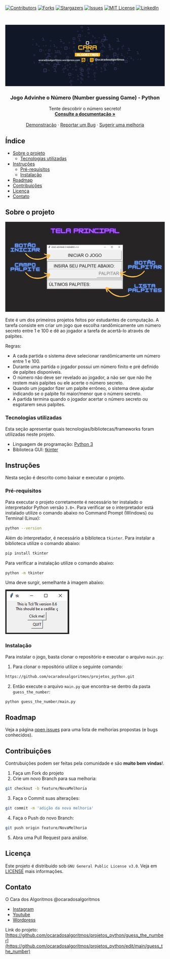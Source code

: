 <!-- PROJECT SHIELDS -->
<!--
*** I'm using markdown "reference style" links for readability.
*** Reference links are enclosed in brackets [ ] instead of parentheses ( ).
*** See the bottom of this document for the declaration of the reference variables
*** for contributors-url, forks-url, etc. This is an optional, concise syntax you may use.
*** https://www.markdownguide.org/basic-syntax/#reference-style-links
-->
[![Contributors][contributors-shield]][contributors-url]
[![Forks][forks-shield]][forks-url]
[![Stargazers][stars-shield]][stars-url]
[![Issues][issues-shield]][issues-url]
[![MIT License][license-shield]][license-url]
[![LinkedIn][linkedin-shield]][linkedin-url]

<!-- PROJECT LOGO -->
<br />
<p align="center">
  <a href="https://github.com/ocaradosalgorimtos/projetos_python">
    <img src="../images/youtube-channel-art-short.png" alt="Logo">
  </a>

  <h3 align="center">Jogo Advinhe o Número (Number guessing Game) - Python</h3>

  <p align="center">
    Tente descobrir o número secreto!
    <br />
    <a href="https://github.com/ocaradosalgoritmos/projetos_python/wiki"><strong>Consulte a documentação »</strong></a>
    <br />
    <br />
    <a href="https://github.com/ocaradosalgoritmos/projetos_python/tree/main/guess_the_number">Demonstração</a>
    ·
    <a href="https://github.com/ocaradosalgoritmos/projetos_python/issues">Reportar um Bug</a>
    ·
    <a href="https://github.com/ocaradosalgoritmos/projetos_python/issues">Sugerir uma melhoria</a>
  </p>
</p>

<!-- TABLE OF CONTENTS -->
## Índice

* [Sobre o projeto](#sobre-o-projeto)
  * [Tecnologias utilizadas](#tecnologias-utilizadas)
* [Instruções](#instruções)
  * [Pré-requisitos](#pré-requisitos)
  * [Instalação](#instalação)
* [Roadmap](#roadmap)
* [Contribuições](#contribuições)
* [Licença](#licença)
* [Contato](#contato)

<!-- ABOUT THE PROJECT -->
## Sobre o projeto

[![Jogo Advinhe o Número Screenshot][product-screenshot]](https://github.com/ocaradosalgoritmos/projetos_python/tree/main/guess_the_number)

Este é um dos primeiros projetos feitos por estudantes de computação. A tarefa consiste em criar um jogo que escolha randômicamente um número secreto entre 1 e 100 e dê ao jogador a tarefa de acertâ-lo através de palpites.

Regras:
* A cada partida o sistema deve selecionar randômicamente um número entre 1 e 100.
* Durante uma partida o jogador possui um número finito e pré definido de palpites disponíveis.
* O número não deve ser revelado ao jogador, a não ser que não lhe restem mais palpites ou ele acerte o número secreto.
* Quando um jogador fizer um palpite errôneo, o sistema deve ajudar indicando se o palpite foi maior/menor que o número secreto.
* A partida termina quando o jogador acertar o número secreto ou esgotarem seus palpites.

### Tecnologias utilizadas

Esta seção apresentar quais tecnologias/bibliotecas/frameworks foram utilizadas neste projeto.

* Linguagem de programação: [Python 3](https://www.python.org/)
* Biblioteca GUI: [tkinter](https://docs.python.org/3/library/tkinter.html)

<!-- GETTING STARTED -->
## Instruções

Nesta seção é descrito como baixar e executar o projeto.

### Pré-requisitos

Para executar o projeto corretamente é necessário ter instalado o interpretador Python versão `3.8+`. Para verificar se o interpretador está instalado utilize o comando abaixo no Command Prompt (Windows) ou Terminal (Linux):

```sh
python --version
```

Além do interpretador, é necessário a biblioteca `tkinter`. Para instalar a biblioteca utilize o comando abaixo:

```sh
pip install tkinter
```

Para verificar a instalação utilize o comando abaixo:

```sh
python -m tkinter
```

Uma deve surgir, semelhante à imagem abaixo:

[![Biblioteca Tkinter versão][tkinter-version]](https://github.com/ocaradosalgoritmos/projetos_python/tree/main/guess_the_number)

### Instalação

Para instalar o jogo, basta clonar o repositório e executar o arquivo `main.py`:

1. Para clonar o repositório utilize o seguinte comando:
```sh
https://github.com/ocaradosalgoritmos/projetos_python.git
```
2. Então execute o arquivo `main.py` que encontra-se dentro da pasta `guess_the_number`:
```sh
python guess_the_number/main.py
```

<!-- ROADMAP -->
## Roadmap

Veja a página [open issues](https://github.com/ocaradosalgoritmos/projetos_python/issues) para uma lista de melhorias propostas (e bugs conhecidos).

<!-- CONTRIBUTING -->
## Contribuições

Contrubuições podem ser feitas pela comunidade e são **muito bem vindas**!.

1. Faça um Fork do projeto
2. Crie um novo Branch para sua melhoria:

```sh
git checkout -b feature/NovaMelhoria
```

3. Faça o Commit suas alterações:

```sh
git commit -m 'adição da nova melhoria'
```

4. Faça o Push do novo Branch:

```sh
git push origin feature/NovaMelhoria
```

5. Abra uma Pull Request para análise.

<!-- LICENSE -->
## Licença

Este projeto é distribuído sob `GNU General Public License v3.0`. Veja em [LICENSE](https://github.com/ocaradosalgoritmos/projetos_python/blob/main/LICENSE) mais informações.

<!-- CONTACT -->
## Contato

O Cara dos Algoritmos @ocaradosalgoritmos
- [Instagram](https://www.instagram.com/ocaradosalgoritmos/)
- [Youtube](https://www.youtube.com/channel/UCH2hQ1qlt_Emv4exefAmw0w)
- [Wordpress](https://ocaradosalgoritmos.wordpress.com/)

Link do projeto: [https://github.com/ocaradosalgoritmos/projetos_python/guess_the_number](https://github.com/ocaradosalgoritmos/projetos_python/edit/main/guess_the_number)

<!-- ACKNOWLEDGEMENTS 
## Acknowledgements
* [GitHub Emoji Cheat Sheet](https://www.webpagefx.com/tools/emoji-cheat-sheet)
* [Img Shields](https://shields.io)
* [Choose an Open Source License](https://choosealicense.com)
* [GitHub Pages](https://pages.github.com)
* [Animate.css](https://daneden.github.io/animate.css)
* [Loaders.css](https://connoratherton.com/loaders)
* [Slick Carousel](https://kenwheeler.github.io/slick)
* [Smooth Scroll](https://github.com/cferdinandi/smooth-scroll)
* [Sticky Kit](http://leafo.net/sticky-kit)
* [JVectorMap](http://jvectormap.com)
* [Font Awesome](https://fontawesome.com)
-->

<!-- MARKDOWN LINKS & IMAGES -->
<!-- https://www.markdownguide.org/basic-syntax/#reference-style-links -->
[contributors-shield]: https://img.shields.io/github/contributors/ocaradosalgoritmos/projetos_python.svg?style=flat-square
[contributors-url]: https://github.com/ocaradosalgoritmos/projetos_python/graphs/contributors
[forks-shield]: https://img.shields.io/github/forks/ocaradosalgoritmos/projetos_python.svg?style=flat-square
[forks-url]: https://github.com/ocaradosalgoritmos/projetos_python/network/members
[stars-shield]: https://img.shields.io/github/stars/ocaradosalgoritmos/projetos_python.svg?style=flat-square
[stars-url]: https://github.com/ocaradosalgoritmos/projetos_python/stargazers
[issues-shield]: https://img.shields.io/github/issues/ocaradosalgoritmos/projetos_python.svg?style=flat-square
[issues-url]: https://github.com/ocaradosalgoritmos/projetos_python/issues
[license-shield]: https://img.shields.io/github/license/ocaradosalgoritmos/projetos_python.svg?style=flat-square
[license-url]: https://github.com/ocaradosalgoritmos/projetos_python/blob/master/LICENSE.txt
[linkedin-shield]: https://img.shields.io/badge/-LinkedIn-black.svg?style=flat-square&logo=linkedin&colorB=555
[linkedin-url]: https://linkedin.com/in/marcosmapl
[tkinter-version]: ../images/tkinter-version-screenshot.png
[product-screenshot]: ../images/guess_the_number_screenshot.png
